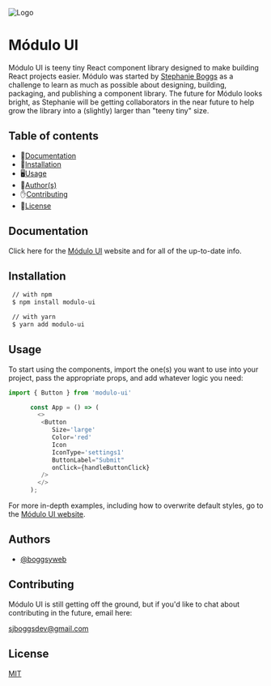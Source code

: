 
![Logo](https://i.imgur.com/RpSAwKf.png)

# Módulo UI
Módulo UI is teeny tiny React component library designed to make building React projects easier. Módulo was started by  [Stephanie Boggs](https://github.com/boggsyweb) as a challenge to learn as much as possible about designing, building, packaging, and publishing a component library. The future for Módulo looks bright, as Stephanie will be getting collaborators in the near future to help grow the library into a (slightly) larger than "teeny tiny" size.

## Table of contents

- 📝[Documentation](#documentation)
- 🔧[Installation](#installation)
- 🖥️[Usage](#usage)
- 🦾[Author(s)](#authors)
- ✋[Contributing](#contributing)
- 📜[License](#license)


## Documentation

Click here for the [Módulo UI](https://warm-beignet-6ffbce.netlify.app/) website and for all of the up-to-date info.


## Installation


```bash
 // with npm
 $ npm install modulo-ui

 // with yarn
 $ yarn add modulo-ui
```
    
## Usage

To start using the components, import the one(s) you want to use into your project, pass the appropriate props, and add whatever logic you need:


```typescript
import { Button } from 'modulo-ui'

      const App = () => (
        <>
         <Button 
            Size='large' 
            Color='red'
            Icon 
            IconType='settings1' 
            ButtonLabel="Submit" 
            onClick={handleButtonClick} 
         />
        </>
      );
```
For more in-depth examples, including how to overwrite default styles, go to the [Módulo UI website](https://warm-beignet-6ffbce.netlify.app/).


## Authors

- [@boggsyweb](https://github.com/boggsyweb)


## Contributing

Módulo UI is still getting off the ground, but if you'd like to chat about contributing in the future, email here: 

sjboggsdev@gmail.com
## License

[MIT](https://choosealicense.com/licenses/mit/)

